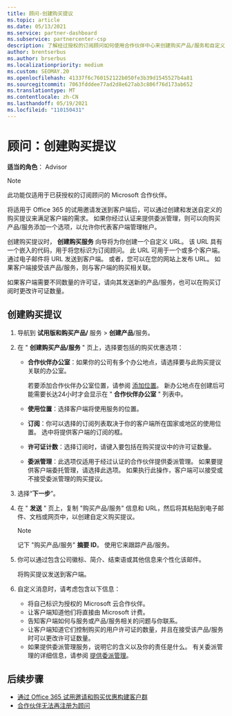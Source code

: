 ```yaml
---
title: 顾问-创建购买提议
ms.topic: article
ms.date: 05/13/2021
ms.service: partner-dashboard
ms.subservice: partnercenter-csp
description: 了解经过授权的订阅顾问如何使用合作伙伴中心来创建购买产品/服务和自定义 URL，使其包含在 Office 365 试用邀请中。
author: brentserbus
ms.author: brserbus
ms.localizationpriority: medium
ms.custom: SEOMAY.20
ms.openlocfilehash: 41337f6c760152122b050fe3b39d1545527b4a81
ms.sourcegitcommit: 7063fdddee77ad2d8e627ab3c806f76d173ab652
ms.translationtype: MT
ms.contentlocale: zh-CN
ms.lasthandoff: 05/19/2021
ms.locfileid: "110150431"
---
```

# <a name="advisors-create-a-purchase-offer"></a>顾问：创建购买提议

 
**适当的角色**： Advisor


> [!NOTE]
> 此功能仅适用于已获授权的订阅顾问的 Microsoft 合作伙伴。

将适用于 Office 365 的试用邀请发送到客户端后，可以通过创建和发送自定义的购买提议来满足客户端的需求。 如果你经过认证来提供委派管理，则可以向购买产品/服务添加一个选项，以允许你代表客户端管理帐户。

创建购买提议时， **创建购买服务** 向导将为你创建一个自定义 URL。 该 URL 具有一个嵌入的代码，用于将您标识为订阅顾问。 此 URL 可用于一个或多个客户端。 通过电子邮件将 URL 发送到客户端。 或者，您可以在您的网站上发布 URL。 如果客户端接受该产品/服务，则与客户端的购买相关联。

如果客户端需要不同数量的许可证，请向其发送新的产品/服务，也可以在购买订阅时更改许可证数量。

## <a name="to-create-a-purchase-offer"></a>创建购买提议

1. 导航到 **试用版和购买产品/** 服务  >  **创建产品**/服务。

2. 在 " **创建购买产品/服务** " 页上，选择要包括的购买优惠选项：

    - **合作伙伴办公室**：如果你的公司有多个办公地点，请选择要与此购买提议关联的办公室。

        若要添加合作伙伴办公室位置，请参阅 [添加位置](manage-locations.md)。 新办公地点在创建后可能需要长达24小时才会显示在 " **合作伙伴办公室** " 列表中。

    - **使用位置**：选择客户端将使用服务的位置。
    - **订阅**：你可以选择的订阅列表取决于你的客户端所在国家或地区的使用位置。 选中将提供客户端的订阅的框。
    - **许可证计数**：选择订阅时，请键入要包括在购买提议中的许可证数量。
    - **委派管理**：此选项仅适用于经过认证的合作伙伴提供委派管理。 如果要提供客户端委托管理，请选择此选项。 如果执行此操作，客户端可以接受或不接受委派管理的购买提议。

3. 选择“**下一步**”。

4. 在 " **发送** " 页上，复制 "购买产品/服务" 信息和 URL，然后将其粘贴到电子邮件、文档或网页中，以创建自定义购买提议。

    > [!NOTE]
    > 记下 "购买产品/服务" **摘要 ID**。 使用它来跟踪产品/服务。

5. 你可以通过包含公司徽标、简介、结束语或其他信息来个性化该邮件。

    将购买提议发送到客户端。

6. 自定义消息时，请考虑包含以下信息：

    - 将自己标识为授权的 Microsoft 云合作伙伴。
    - 让客户端知道他们将直接由 Microsoft 计费。
    - 告知客户端如何与服务或产品/服务相关的问题与你联系。
    - 让客户端知道它们控制购买的用户许可证的数量，并且在接受该产品/服务时可以更改许可证数量。
    - 如果提供委派管理服务，说明它的含义以及你的责任是什么。 有关委派管理的详细信息，请参阅 [提供委派管理](customers-revoke-admin-privileges.md)。

## <a name="next-steps"></a>后续步骤

- [通过 Office 365 试用邀请和购买优惠构建客户群](advisors-build-your-business.md)
- [合作伙伴无法再注册为顾问](advisors-no-csp.md)